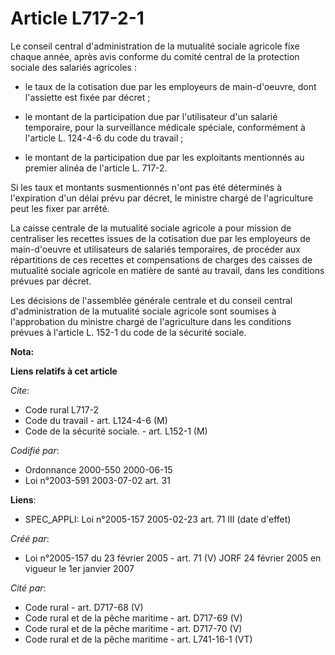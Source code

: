 # Article L717-2-1

Le conseil central d'administration de la mutualité sociale agricole fixe chaque année, après avis conforme du comité central
de la protection sociale des salariés agricoles :

- le taux de la cotisation due par les employeurs de main-d'oeuvre, dont l'assiette est fixée par décret ;

- le montant de la participation due par l'utilisateur d'un salarié temporaire, pour la surveillance médicale spéciale,
conformément à l'article L. 124-4-6 du code du travail ;

- le montant de la participation due par les exploitants mentionnés au premier alinéa de l'article L. 717-2.

Si les taux et montants susmentionnés n'ont pas été déterminés à l'expiration d'un délai prévu par décret, le ministre chargé
de l'agriculture peut les fixer par arrêté.

La caisse centrale de la mutualité sociale agricole a pour mission de centraliser les recettes issues de la cotisation due
par les employeurs de main-d'oeuvre et utilisateurs de salariés temporaires, de procéder aux répartitions de ces recettes et
compensations de charges des caisses de mutualité sociale agricole en matière de santé au travail, dans les conditions
prévues par décret.

Les décisions de l'assemblée générale centrale et du conseil central d'administration de la mutualité sociale agricole sont
soumises à l'approbation du ministre chargé de l'agriculture dans les conditions prévues à l'article L. 152-1 du code de la
sécurité sociale.

**Nota:**



**Liens relatifs à cet article**

_Cite_:

  - Code rural L717-2
  - Code du travail - art. L124-4-6 (M)
  - Code de la sécurité sociale. - art. L152-1 (M)

_Codifié par_:

  - Ordonnance 2000-550 2000-06-15
  - Loi n°2003-591 2003-07-02 art. 31

**Liens**:

  - SPEC_APPLI: Loi n°2005-157 2005-02-23 art. 71 III (date d'effet)

_Créé par_:

  - Loi n°2005-157 du 23 février 2005 - art. 71 (V) JORF 24 février 2005 en vigueur le 1er janvier 2007

_Cité par_:

  - Code rural - art. D717-68 (V)
  - Code rural et de la pêche maritime - art. D717-69 (V)
  - Code rural et de la pêche maritime - art. D717-70 (V)
  - Code rural et de la pêche maritime - art. L741-16-1 (VT)
